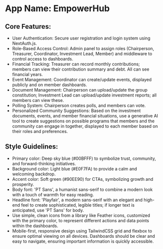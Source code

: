 # **App Name**: EmpowerHub

## Core Features:

- User Authentication: Secure user registration and login system using NextAuth.js.
- Role-Based Access Control: Admin panel to assign roles (Chairperson, Treasurer, Coordinator, Investment Lead, Member) and middleware to control access to dashboards.
- Financial Tracking: Treasurer can record monthly contributions; members can view their contribution summary and debt.  All can see financial years.
- Event Management: Coordinator can create/update events, displayed publicly and on member dashboards.
- Document Management: Chairperson can upload/update the group constitution; Investment Lead can upload/update investment reports; all members can view these.
- Polling System: Chairperson creates polls, and members can vote.
- Personalized Community Suggestions: Based on the investment documents, events, and member financial situations, use a generative AI tool to create suggestions on possible programs that members and the community can engage in together, displayed to each member based on their roles and preferences.

## Style Guidelines:

- Primary color: Deep sky blue (#00BFFF) to symbolize trust, community, and forward-thinking initiatives.
- Background color: Light blue (#E0F7FA) to provide a calm and welcoming backdrop.
- Accent color: Soft green (#90EE90) for CTAs, symbolizing growth and prosperity.
- Body font: 'PT Sans', a humanist sans-serif to combine a modern look with a touch of warmth for easy reading.
- Headline font: 'Playfair', a modern sans-serif with an elegant and high-end feel to create sophisticated, legible titles; if longer text is anticipated, use 'PT Sans' for body.
- Use simple, clean icons from a library like Feather icons, customized with the primary color, to represent different actions and data points within the dashboards.
- Mobile-first, responsive design using TailwindCSS grid and flexbox to ensure optimal viewing on all devices.  Dashboards should be clear and easy to navigate, ensuring important information is quickly accessible.